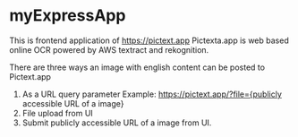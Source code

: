 # myExpressApp 
This is frontend application of https://pictext.app
Pictexta.app is web based online OCR powered by AWS textract and rekognition.

There are three ways an image with english content can be posted to Pictext.app
1) As a URL query parameter
    Example: https://pictext.app/?file={publicly accessible URL of a image}
2) File upload from UI
3) Submit publicly accessible URL of a image from UI.
